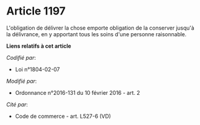 # Article 1197

L'obligation de délivrer la chose emporte obligation de la conserver jusqu'à la délivrance, en y apportant tous les soins
d'une personne raisonnable.

**Liens relatifs à cet article**

_Codifié par_:

  - Loi n°1804-02-07

_Modifié par_:

  - Ordonnance n°2016-131 du 10 février 2016 - art. 2

_Cité par_:

  - Code de commerce - art. L527-6 (VD)
